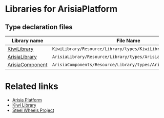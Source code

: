 # Libraries for ArisiaPlatform

## Type declaration files

| Library name 	| File Name |
|---            |---            |
[KiwiLibrary](https://gitlab.com/steewheels/kiwiscript/-/blob/main/KiwiLibrary/Document/Library.md)	|<code>KiwiLibrary/Resource/Library/types/KiwiLibrary.d.ts</code>	|
|[ArisiaLibrary](https://gitlab.com/steewheels/arisia/-/blob/main/ArisiaLibrary/Document/Library.md)	|<code>ArisiaLibrary/Resource/Library/types/ArisiaLibrary.d.ts/</code>	|
|[ArisiaComponent](https://gitlab.com/steewheels/arisia/-/blob/main/ArisiaComponents/README.md) | <code>ArisiaComponents/Resource/Library/types/ArisiaComponents.d.ts</code> |

# Related links
* [Arisia Platform](https://gitlab.com/steewheels/arisia/-/blob/main/README.md)
* [Kiwi Library](https://gitlab.com/steewheels/kiwiscript/-/blob/main/KiwiLibrary/Document/Library.md)
* [Steel Wheels Project](https://gitlab.com/steewheels/project/-/blob/main/README.md)



